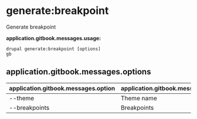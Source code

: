 # generate:breakpoint
Generate breakpoint

**application.gitbook.messages.usage:**
```
drupal generate:breakpoint [options]
gb
```

## application.gitbook.messages.options
application.gitbook.messages.option | application.gitbook.messages.details
-------|-------------
--theme | Theme name
--breakpoints | Breakpoints
